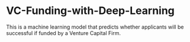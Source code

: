 # VC-Funding-with-Deep-Learning
This is a machine learning model that predicts whether applicants will be successful if funded by a Venture Capital Firm.
